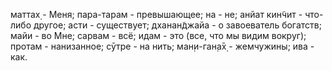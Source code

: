 маттах̣ - Меня; пара-тарам - превышающее; на - не; анйат кин̃чит - что-либо другое; асти - существует; дханан̃джайа - о завоеватель богатств; майи - во Мне; сарвам - всё; идам - это (все, что мы видим вокруг); протам - нанизанное; сӯтре - на нить; ман̣и-ган̣а̄х̣ - жемчужины; ива - как.